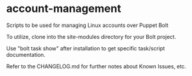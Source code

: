 # account-management

Scripts to be used for managing Linux accounts over Puppet Bolt

To utilize, clone into the site-modules directory for your Bolt project.


Use "bolt task show" after installation to get specific task/script documentation.


Refer to the CHANGELOG.md for further notes about Known Issues, etc.
